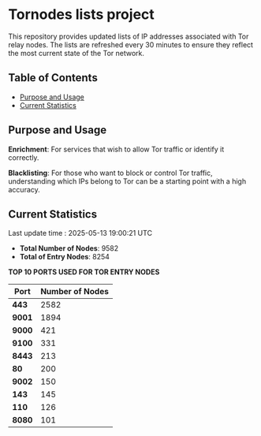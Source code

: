 # Tornodes lists project

This repository provides updated lists of IP addresses associated with Tor relay nodes. The lists are refreshed every 30 minutes to ensure they reflect the most current state of the Tor network.

## Table of Contents

- [Purpose and Usage](#purpose-and-usage)
- [Current Statistics](#current-statistics)


## Purpose and Usage

**Enrichment**: For services that wish to allow Tor traffic or identify it correctly.

**Blacklisting**: For those who want to block or control Tor traffic, understanding which IPs belong to Tor can be a starting point with a high accuracy.

## Current Statistics

Last update time : 2025-05-13 19:00:21 UTC

- **Total Number of Nodes**: 9582
- **Total of Entry Nodes**: 8254

**TOP 10 PORTS USED FOR TOR ENTRY NODES**

| **Port** | **Number of Nodes** |
|------|-----------------|
| **443**   | 2582  |
| **9001**   | 1894  |
| **9000**   | 421  |
| **9100**   | 331  |
| **8443**   | 213  |
| **80**   | 200  |
| **9002**   | 150  |
| **143**   | 145  |
| **110**   | 126  |
| **8080**   | 101  |

